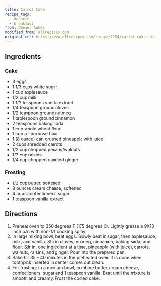 ```yaml
---
title: Carrot Cake
recipe_tags:
  - dessert
  - breakfast
from: Daniel Aukes
modified_from: allrecipes.com
original_url: https://www.allrecipes.com/recipe/7254/carrot-cake-ii/
---
```



## Ingredients

### Cake

-   3 eggs
-   1 1/3 cups white sugar
-   1 cup applesauce
-   1/2 cup milk
-   1 1/2 teaspoons vanilla extract
-   1/4 teaspoon ground cloves
-   1/2 teaspoon ground nutmeg
-   1 tablespoon ground cinnamon
-   2 teaspoons baking soda
-   1 cup whole wheat flour
-   1 cup all-purpose flour
-   1 (8 ounce) can crushed pineapple with juice
-   2 cups shredded carrots
-   1/2 cup chopped pecans/walnuts
-   1/2 cup raisins
-   1/4 cup chopped candied ginger

### Frosting

-   1/2 cup butter, softened
-   8 ounces cream cheese, softened
-   4 cups confectioners' sugar
-   1 teaspoon vanilla extract

## Directions

1.  Preheat oven to 350 degrees F (175 degrees C). Lightly grease a 9X13 inch pan with non-fat cooking spray.
2.  In large mixing bowl, beat eggs. Slowly beat in sugar, then applesauce, milk, and vanilla. Stir in cloves, nutmeg, cinnamon, baking soda, and flour. Stir in, one ingredient at a time, pineapple (with juice), carrots, walnuts, raisins, and ginger. Pour into the prepared pan.
3.  Bake for 35 - 40 minutes in the preheated oven. It is done when toothpick inserted in center comes out clean.
4.  For frosting: In a medium bowl, combine butter, cream cheese, confectioners' sugar and 1 teaspoon vanilla. Beat until the mixture is smooth and creamy. Frost the cooled cake.
